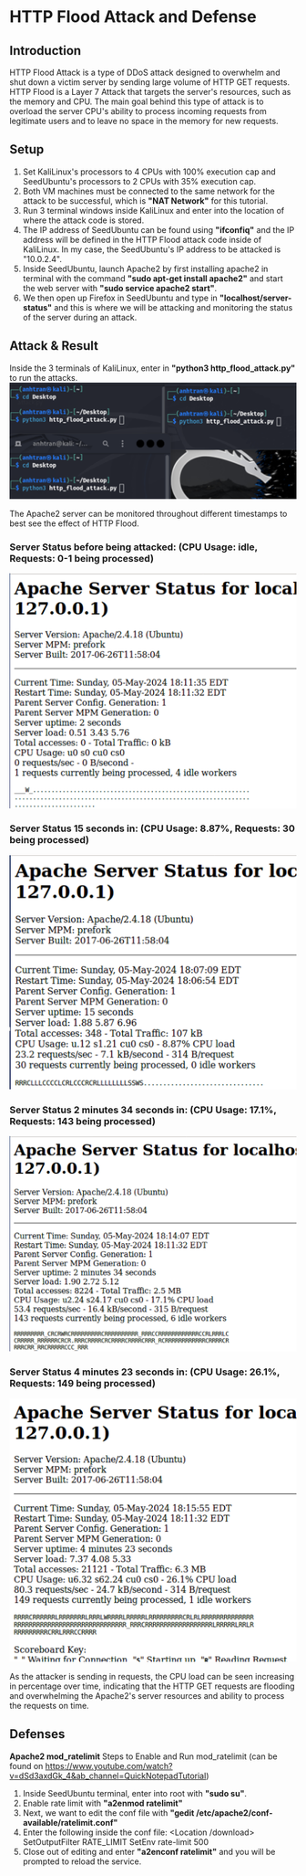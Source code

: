 # HTTP Flood Attack and Defense
## Introduction
HTTP Flood Attack is a type of DDoS attack designed to overwhelm and shut down a victim server by sending large volume of HTTP GET requests. HTTP Flood is a Layer 7 Attack that targets the server's resources, such as the memory and CPU. The main goal behind this type of attack is to overload the server CPU's ability to process incoming requests from legitimate users and to leave no space in the memory for new requests. 

## Setup
1. Set KaliLinux's processors to 4 CPUs with 100% execution cap and SeedUbuntu's processors to 2 CPUs with 35% execution cap.
2. Both VM machines must be connected to the same network for the attack to be successful, which is **"NAT Network"** for this tutorial. 
3. Run 3 terminal windows inside KaliLinux and enter into the location of where the attack code is stored.
4. The IP address of SeedUbuntu can be found using **"ifconfiq"** and the IP address will be defined in the HTTP Flood attack code inside of KaliLinux. In my case, the SeedUbuntu's IP address to be attacked is "10.0.2.4".
5. Inside SeedUbuntu, launch Apache2 by first installing apache2 in terminal with the command **"sudo apt-get install apache2"** and start the web server with **"sudo service apache2 start"**.
6. We then open up Firefox in SeedUbuntu and type in **"localhost/server-status"** and this is where we will be attacking and monitoring the status of the server during an attack.

## Attack & Result
Inside the 3 terminals of KaliLinux, enter in **"python3 http_flood_attack.py"** to run the attacks.
<img src="https://raw.githubusercontent.com/MrKarkeys/CS166Proj/main/HTTP%20FLOOD%20ATTACK/KaliLinux_Terminal.png">

The Apache2 server can be monitored throughout different timestamps to best see the effect of HTTP Flood.

### Server Status before being attacked: (CPU Usage: idle, Requests: 0-1 being processed)
<img src="https://raw.githubusercontent.com/MrKarkeys/CS166Proj/main/HTTP%20FLOOD%20ATTACK/Before_Attack.png"> 

### Server Status 15 seconds in: (CPU Usage: 8.87%, Requests: 30 being processed)
<img src="https://raw.githubusercontent.com/MrKarkeys/CS166Proj/main/HTTP%20FLOOD%20ATTACK/Start_of_Attack.png">

### Server Status 2 minutes 34 seconds in: (CPU Usage: 17.1%, Requests: 143 being processed)
<img src="https://raw.githubusercontent.com/MrKarkeys/CS166Proj/main/HTTP%20FLOOD%20ATTACK/Mid_Attack.png">

### Server Status 4 minutes 23 seconds in: (CPU Usage: 26.1%, Requests: 149 being processed)
<img src="https://raw.githubusercontent.com/MrKarkeys/CS166Proj/main/HTTP%20FLOOD%20ATTACK/End_of_Attack.png">

As the attacker is sending in requests, the CPU load can be seen increasing in percentage over time, indicating that the HTTP GET requests are flooding and overwhelming the Apache2's server resources and ability to process the requests on time. 

## Defenses
**Apache2 mod_ratelimit**
Steps to Enable and Run mod_ratelimit (can be found on https://www.youtube.com/watch?v=dSd3axdGk_4&ab_channel=QuickNotepadTutorial)
1. Inside SeedUbuntu terminal, enter into root with **"sudo su"**.
2. Enable rate limit with **"a2enmod ratelimit"**
3. Next, we want to edit the conf file with **"gedit /etc/apache2/conf-available/ratelimit.conf"**
4. Enter the following inside the conf file:
   <IfModule mod_ratelimit.c>
     <Location /download>
       SetOutputFilter RATE_LIMIT
       SetEnv rate-limit 500
     </Location>
   </IfModule>
5. Close out of editing and enter **"a2enconf ratelimit"** and you will be prompted to reload the service.

